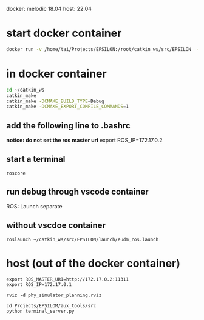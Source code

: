 docker: melodic 18.04
host: 22.04

# start docker container
```bash
docker run -v /home/tai/Projects/EPSILON:/root/catkin_ws/src/EPSILON  -v /home/tai/Projects/EPSILON/.vscode/.vscode-server:/root/.vscode-server -v /home/tai/Projects/EPSILON/.vscode:/root/catkin_ws/.vscode -v /home/tai/Projects/EPSILON/.vscode/.bashrc:/root/.bashrc -e ROS_IP=172.17.0.2 -i -d epsilon:latest bash
```

# in docker container
```bash
cd ~/catkin_ws
catkin_make
catkin_make -DCMAKE_BUILD_TYPE=Debug
catkin_make -DCMAKE_EXPORT_COMPILE_COMMANDS=1
```

## add the following line to .bashrc
**notice: do not set the ros master uri**
export ROS_IP=172.17.0.2


## start a terminal
```
roscore
```

## run debug through vscode container
ROS: Launch separate


## without vscdoe container
```
roslaunch ~/catkin_ws/src/EPSILON/launch/eudm_ros.launch
```

# host (out of the docker container)
```
export ROS_MASTER_URI=http://172.17.0.2:11311
export ROS_IP=172.17.0.1

rviz -d phy_simulator_planning.rviz

cd Projects/EPSILOM/aux_tools/src
python terminal_server.py
```
